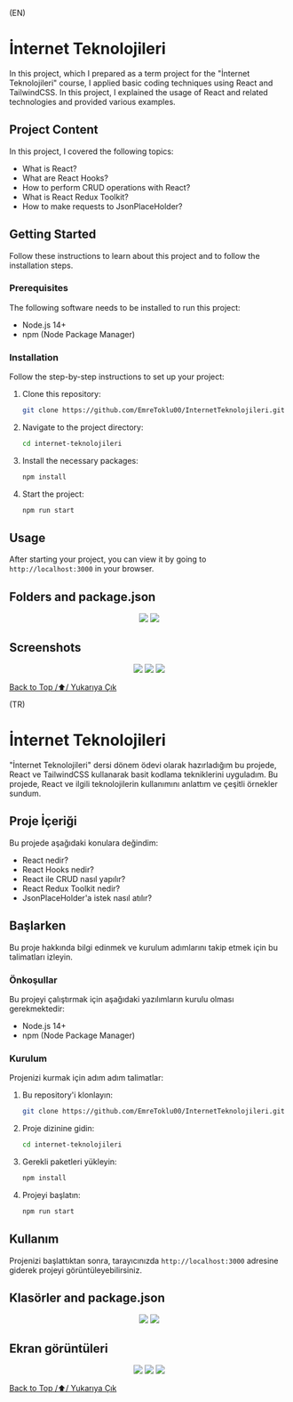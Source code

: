 (EN)
# İnternet Teknolojileri

In this project, which I prepared as a term project for the "İnternet Teknolojileri" course, I applied basic coding techniques using React and TailwindCSS. In this project, I explained the usage of React and related technologies and provided various examples.

## Project Content

In this project, I covered the following topics:

- What is React?
- What are React Hooks?
- How to perform CRUD operations with React?
- What is React Redux Toolkit?
- How to make requests to JsonPlaceHolder?

## Getting Started

Follow these instructions to learn about this project and to follow the installation steps.

### Prerequisites

The following software needs to be installed to run this project:

- Node.js 14+
- npm (Node Package Manager)

### Installation

Follow the step-by-step instructions to set up your project:

1. Clone this repository:
   ```sh
   git clone https://github.com/EmreToklu00/InternetTeknolojileri.git
   ```
2. Navigate to the project directory:
   ```sh
   cd internet-teknolojileri
   ```
3. Install the necessary packages:
   ```sh
   npm install
   ```
4. Start the project:
   ```sh
   npm run start
   ```

## Usage

After starting your project, you can view it by going to `http://localhost:3000` in your browser.

## Folders and package.json
<div align="center">
  <img src="https://github.com/EmreToklu00/InternetTeknolojileri/blob/master/github/folders.png">
  <img src="https://github.com/EmreToklu00/InternetTeknolojileri/blob/master/github/package.png">
</div>

## Screenshots
<p align="center">
   <img src="https://github.com/EmreToklu00/InternetTeknolojileri/blob/master/github/home.png" >
   <img src="https://github.com/EmreToklu00/InternetTeknolojileri/blob/master/github/redux.png" >
   <img src="https://github.com/EmreToklu00/InternetTeknolojileri/blob/master/github/jsonplaceholder.png" >
</p>

[Back to Top /⬆️/ Yukarıya Çık](#i̇nternet-teknolojileri)

(TR)

# İnternet Teknolojileri

"İnternet Teknolojileri" dersi dönem ödevi olarak hazırladığım bu projede, React ve TailwindCSS kullanarak basit kodlama tekniklerini uyguladım. Bu projede, React ve ilgili teknolojilerin kullanımını anlattım ve çeşitli örnekler sundum.

## Proje İçeriği

Bu projede aşağıdaki konulara değindim:

- React nedir?
- React Hooks nedir?
- React ile CRUD nasıl yapılır?
- React Redux Toolkit nedir?
- JsonPlaceHolder'a istek nasıl atılır?

## Başlarken

Bu proje hakkında bilgi edinmek ve kurulum adımlarını takip etmek için bu talimatları izleyin.

### Önkoşullar

Bu projeyi çalıştırmak için aşağıdaki yazılımların kurulu olması gerekmektedir:

- Node.js 14+
- npm (Node Package Manager)

### Kurulum

Projenizi kurmak için adım adım talimatlar:

1. Bu repository'i klonlayın:
   ```sh
   git clone https://github.com/EmreToklu00/InternetTeknolojileri.git
   ```
2. Proje dizinine gidin:
   ```sh
   cd internet-teknolojileri
   ```
3. Gerekli paketleri yükleyin:
   ```sh
   npm install
   ```
4. Projeyi başlatın:
   ```sh
   npm run start
   ```

## Kullanım

Projenizi başlattıktan sonra, tarayıcınızda `http://localhost:3000` adresine giderek projeyi görüntüleyebilirsiniz.

## Klasörler and package.json
<div align="center">
  <img src="https://github.com/EmreToklu00/InternetTeknolojileri/blob/master/github/folders.png">
  <img src="https://github.com/EmreToklu00/InternetTeknolojileri/blob/master/github/package.png">
</div>

## Ekran görüntüleri 
<p align="center">
   <img src="https://github.com/EmreToklu00/InternetTeknolojileri/blob/master/github/home.png" >
   <img src="https://github.com/EmreToklu00/InternetTeknolojileri/blob/master/github/redux.png" >
   <img src="https://github.com/EmreToklu00/InternetTeknolojileri/blob/master/github/jsonplaceholder.png" >
</p>

[Back to Top /⬆️/ Yukarıya Çık](#i̇nternet-teknolojileri)





